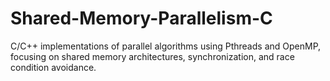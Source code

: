 # Shared-Memory-Parallelism-C
C/C++ implementations of parallel algorithms using Pthreads and OpenMP, focusing on shared memory architectures, synchronization, and race condition avoidance.
